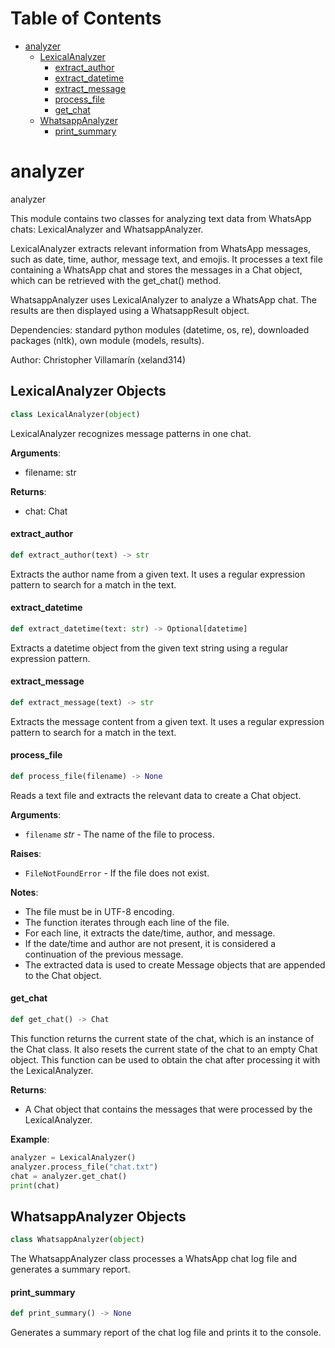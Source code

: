 # Table of Contents

* [analyzer](#analyzer)
  * [LexicalAnalyzer](#analyzer.LexicalAnalyzer)
    * [extract\_author](#analyzer.LexicalAnalyzer.extract_author)
    * [extract\_datetime](#analyzer.LexicalAnalyzer.extract_datetime)
    * [extract\_message](#analyzer.LexicalAnalyzer.extract_message)
    * [process\_file](#analyzer.LexicalAnalyzer.process_file)
    * [get\_chat](#analyzer.LexicalAnalyzer.get_chat)
  * [WhatsappAnalyzer](#analyzer.WhatsappAnalyzer)
    * [print\_summary](#analyzer.WhatsappAnalyzer.print_summary)

<a id="analyzer"></a>

# analyzer

analyzer

This module contains two classes for analyzing text data
from WhatsApp chats: LexicalAnalyzer and WhatsappAnalyzer.

LexicalAnalyzer extracts relevant information from WhatsApp messages,
such as date, time, author, message text, and emojis. 
It processes a text file containing a WhatsApp chat and 
stores the messages in a Chat object, 
which can be retrieved with the get_chat() method.

WhatsappAnalyzer uses LexicalAnalyzer to analyze a WhatsApp chat.
The results are then displayed using a WhatsappResult object.

Dependencies: standard python modules (datetime, os, re),
downloaded packages (nltk), own module (models, results).

Author: Christopher Villamarín (xeland314)

<a id="analyzer.LexicalAnalyzer"></a>

## LexicalAnalyzer Objects

```python
class LexicalAnalyzer(object)
```

LexicalAnalyzer recognizes message patterns in one chat.

**Arguments**:

  - filename: str
  

**Returns**:

  - chat: Chat

<a id="analyzer.LexicalAnalyzer.extract_author"></a>

#### extract\_author

```python
def extract_author(text) -> str
```

Extracts the author name from a given text. 
It uses a regular expression pattern to search for a match in the text.

<a id="analyzer.LexicalAnalyzer.extract_datetime"></a>

#### extract\_datetime

```python
def extract_datetime(text: str) -> Optional[datetime]
```

Extracts a datetime object from the given
text string using a regular expression pattern.

<a id="analyzer.LexicalAnalyzer.extract_message"></a>

#### extract\_message

```python
def extract_message(text) -> str
```

Extracts the message content from a given text. 
It uses a regular expression pattern to search for a match in the text.

<a id="analyzer.LexicalAnalyzer.process_file"></a>

#### process\_file

```python
def process_file(filename) -> None
```

Reads a text file and extracts the relevant data to create a Chat object.

**Arguments**:

- `filename` _str_ - The name of the file to process.
  

**Raises**:

- `FileNotFoundError` - If the file does not exist.
  

**Notes**:

  - The file must be in UTF-8 encoding.
  - The function iterates through each line of the file.
  - For each line, it extracts the date/time, author, and message.
  - If the date/time and author are not present, it is
  considered a continuation of the previous message.
  - The extracted data is used to create Message objects
  that are appended to the Chat object.

<a id="analyzer.LexicalAnalyzer.get_chat"></a>

#### get\_chat

```python
def get_chat() -> Chat
```

This function returns the current state of the chat,
which is an instance of the Chat class. It also resets
the current state of the chat to an empty Chat object.
This function can be used to obtain the chat after
processing it with the LexicalAnalyzer.

**Returns**:

  - A Chat object that contains the messages that were processed by the LexicalAnalyzer.
  

**Example**:

  ```python
  analyzer = LexicalAnalyzer()
  analyzer.process_file("chat.txt")
  chat = analyzer.get_chat()
  print(chat)
  ```

<a id="analyzer.WhatsappAnalyzer"></a>

## WhatsappAnalyzer Objects

```python
class WhatsappAnalyzer(object)
```

The WhatsappAnalyzer class processes a 
WhatsApp chat log file and generates a summary report.

<a id="analyzer.WhatsappAnalyzer.print_summary"></a>

#### print\_summary

```python
def print_summary() -> None
```

Generates a summary report of the chat log file
and prints it to the console.

